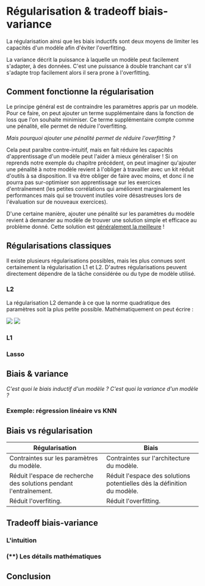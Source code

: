 # Régularisation & tradeoff biais-variance
La régularisation ainsi que les biais inductifs sont deux moyens
de limiter les capacités d'un modèle afin d'éviter l'overfitting.

La variance décrit la puissance à laquelle un modèle peut facilement s'adapter,
à des données. C'est une puissance à double tranchant car s'il s'adapte trop facilement
alors il sera prone à l'overfitting.

## Comment fonctionne la régularisation
Le principe général est de contraindre les paramètres appris par un modèle.
Pour ce faire, on peut ajouter un terme supplémentaire dans la fonction de loss
que l'on souhaite minimiser.
Ce terme supplémentaire compte comme une pénalité, elle permet de réduire l'overfitting.

*Mais pourquoi ajouter une pénalité permet de réduire l'overfitting ?*

Cela peut paraître contre-intuitif, mais en fait réduire les capacités d'apprentissage d'un modèle
peut l'aider à mieux généraliser !
Si on reprends notre exemple du chapitre précédent, on peut imaginer qu'ajouter une pénalité
à notre modèle revient à l'obliger à travailler avec un kit réduit d'outils à sa disposition.
Il va être obliger de faire avec moins, et donc il ne pourra pas sur-optimiser son apprentissage sur
les exercices d'entraînement (les petites corrélations qui améliorent marginalement les performances
mais qui se trouvent inutiles voire désastreuses lors de l'évaluation sur de nouveaux exercices).

D'une certaine manière, ajouter une pénalité sur les paramètres du modèle revient à demander au modèle
de trouver une solution simple et efficace au problème donné. Cette solution est
[généralement la meilleure](https://fr.wikipedia.org/wiki/Rasoir_d%27Ockham) !

## Régularisations classiques
Il existe plusieurs régularisations possibles, mais les plus connues sont certainement la régularisation L1 et L2.
D'autres régularisations peuvent directement dépendre de la tâche considérée ou du type de modèle utilisé.

### L2
La régularisation L2 demande à ce que la norme quadratique des paramètres soit la plus petite possible.
Mathématiquement on peut écrire :

<img src="https://render.githubusercontent.com/render/math?math=Loss_{final}(w) = loss(w) + \lambda L2(w)">
<img src="https://render.githubusercontent.com/render/math?math=L2(w) = \sqrt{\sum_i w_i^2}">

### L1
### Lasso


## Biais & variance
*C'est quoi le biais inductif d'un modèle ?*
*C'est quoi la variance d'un modèle ?*
### Exemple: régression linéaire vs KNN

## Biais vs régularisation
| Régularisation                                                     | Biais                                                                   |
|--------------------------------------------------------------------|-------------------------------------------------------------------------|
| Contraintes sur les paramètres du modèle.                          | Contraintes sur l'architecture du modèle.                               |
| Réduit l'espace de recherche des solutions pendant l'entraînement. | Réduit l'espace des solutions potentielles dès la définition du modèle. |
| Réduit l'overfiting.                                               | Réduit l'overfitting.                                                   |

## Tradeoff biais-variance
### L'intuition
### (\*\*) Les détails mathématiques

## Conclusion

